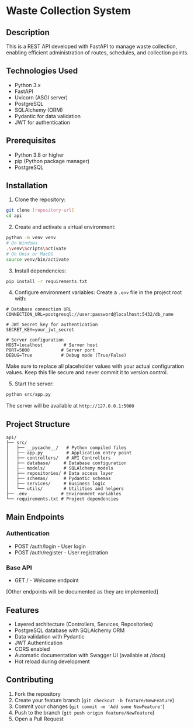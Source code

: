 # Waste Collection System

## Description
This is a REST API developed with FastAPI to manage waste collection, enabling efficient administration of routes, schedules, and collection points.

## Technologies Used
- Python 3.x
- FastAPI
- Uvicorn (ASGI server)
- PostgreSQL
- SQLAlchemy (ORM)
- Pydantic for data validation
- JWT for authentication

## Prerequisites
- Python 3.8 or higher
- pip (Python package manager)
- PostgreSQL

## Installation

1. Clone the repository:
```bash
git clone [repository-url]
cd api
```

2. Create and activate a virtual environment:
```bash
python -m venv venv
# On Windows
.\venv\Scripts\activate
# On Unix or MacOS
source venv/bin/activate
```

3. Install dependencies:
```bash
pip install -r requirements.txt
```

4. Configure environment variables:
Create a `.env` file in the project root with:
```env
# Database connection URL
CONNECTION_URL=postgresql://user:password@localhost:5432/db_name

# JWT Secret key for authentication
SECRET_KEY=your_jwt_secret

# Server configuration
HOST=localhost        # Server host
PORT=5000            # Server port
DEBUG=True           # Debug mode (True/False)

```

Make sure to replace all placeholder values with your actual configuration values. Keep this file secure and never commit it to version control.

5. Start the server:
```bash
python src/app.py
```
The server will be available at `http://127.0.0.1:5000`

## Project Structure
```
api/
├── src/
│   ├── __pycache__/   # Python compiled files
│   ├── app.py         # Application entry point
│   ├── controllers/   # API Controllers
│   ├── database/     # Database configuration
│   ├── models/       # SQLAlchemy models
│   ├── repositories/ # Data access layer
│   ├── schemas/      # Pydantic schemas
│   ├── services/     # Business logic
│   └── utils/        # Utilities and helpers
├── .env             # Environment variables
└── requirements.txt # Project dependencies
```

## Main Endpoints

### Authentication
- POST /auth/login - User login
- POST /auth/register - User registration

### Base API
- GET / - Welcome endpoint

[Other endpoints will be documented as they are implemented]

## Features
- Layered architecture (Controllers, Services, Repositories)
- PostgreSQL database with SQLAlchemy ORM
- Data validation with Pydantic
- JWT Authentication
- CORS enabled
- Automatic documentation with Swagger UI (available at /docs)
- Hot reload during development

## Contributing
1. Fork the repository
2. Create your feature branch (`git checkout -b feature/NewFeature`)
3. Commit your changes (`git commit -m 'Add some NewFeature'`)
4. Push to the branch (`git push origin feature/NewFeature`)
5. Open a Pull Request 
